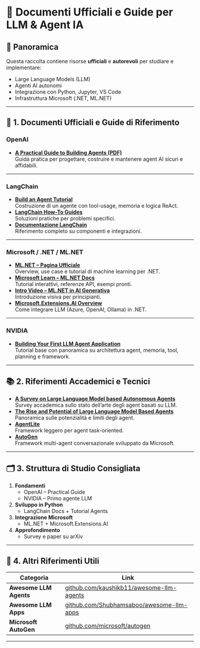 # 📄 Documenti Ufficiali e Guide per LLM & Agent IA

## 🧭 Panoramica
Questa raccolta contiene risorse **ufficiali** e **autorevoli** per studiare e implementare:
- Large Language Models (LLM)
- Agenti AI autonomi
- Integrazione con Python, Jupyter, VS Code
- Infrastruttura Microsoft (.NET, ML.NET)

---

## 📌 1. Documenti Ufficiali e Guide di Riferimento

### OpenAI
- **[A Practical Guide to Building Agents (PDF)](https://cdn.openai.com/business-guides-and-resources/a-practical-guide-to-building-agents.pdf?utm_source=chatgpt.com)**  
  Guida pratica per progettare, costruire e mantenere agent AI sicuri e affidabili.

---

### LangChain
- **[Build an Agent Tutorial](https://python.langchain.com/docs/tutorials/agents/?utm_source=chatgpt.com)**  
  Costruzione di un agente con tool-usage, memoria e logica ReAct.
- **[LangChain How-To Guides](https://python.langchain.com/docs/how_to/?utm_source=chatgpt.com)**  
  Soluzioni pratiche per problemi specifici.
- **[Documentazione LangChain](https://docs.langchain.com/?utm_source=chatgpt.com)**  
  Riferimento completo su componenti e integrazioni.

---

### Microsoft / .NET / ML.NET
- **[ML.NET – Pagina Ufficiale](https://dotnet.microsoft.com/en-us/apps/ai/ml-dotnet?utm_source=chatgpt.com)**  
  Overview, use case e tutorial di machine learning per .NET.
- **[Microsoft Learn – ML.NET Docs](https://learn.microsoft.com/en-us/dotnet/machine-learning/?utm_source=chatgpt.com)**  
  Tutorial interattivi, referenze API, esempi pronti.
- **[Intro Video – ML.NET in AI Generativa](https://learn.microsoft.com/en-us/shows/generative-ai-with-dotnet-for-beginners/introduction-to-mlnet-machine-learning-and-ai-with-dotnet-for-beginners?utm_source=chatgpt.com)**  
  Introduzione visiva per principianti.
- **[Microsoft.Extensions.AI Overview](https://medium.com/bytehide/llms-in-net-made-easy-hands-on-with-microsoft-extensions-ai-0734b41a02e0?utm_source=chatgpt.com)**  
  Come integrare LLM (Azure, OpenAI, Ollama) in .NET.

---

### NVIDIA
- **[Building Your First LLM Agent Application](https://developer.nvidia.com/blog/building-your-first-llm-agent-application/?utm_source=chatgpt.com)**  
  Tutorial base con panoramica su architettura agent, memoria, tool, planning e framework.

---

## 📚 2. Riferimenti Accademici e Tecnici

- **[A Survey on Large Language Model based Autonomous Agents](https://arxiv.org/abs/2308.11432?utm_source=chatgpt.com)**  
  Survey accademica sullo stato dell’arte degli agent basati su LLM.
- **[The Rise and Potential of Large Language Model Based Agents](https://arxiv.org/abs/2309.07864?utm_source=chatgpt.com)**  
  Panoramica sulle potenzialità e limiti degli agent.
- **[AgentLite](https://arxiv.org/abs/2402.15538?utm_source=chatgpt.com)**  
  Framework leggero per agent task-oriented.
- **[AutoGen](https://arxiv.org/abs/2308.08155?utm_source=chatgpt.com)**  
  Framework multi-agent conversazionale sviluppato da Microsoft.

---

## 🗂 3. Struttura di Studio Consigliata

1. **Fondamenti**
   - OpenAI – Practical Guide
   - NVIDIA – Primo agente LLM
2. **Sviluppo in Python**
   - LangChain Docs + Tutorial Agents
3. **Integrazione Microsoft**
   - ML.NET + Microsoft.Extensions.AI
4. **Approfondimento**
   - Survey e paper su arXiv

---

## 🔗 4. Altri Riferimenti Utili

| Categoria | Link |
|-----------|------|
| **Awesome LLM Agents** | [github.com/kaushikb11/awesome-llm-agents](https://github.com/kaushikb11/awesome-llm-agents) |
| **Awesome LLM Apps**   | [github.com/Shubhamsaboo/awesome-llm-apps](https://github.com/Shubhamsaboo/awesome-llm-apps) |
| **Microsoft AutoGen**  | [github.com/microsoft/autogen](https://github.com/microsoft/autogen) |

---

